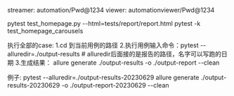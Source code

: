 streamer: automation/Pwd@1234
viewer: automationviewer/Pwd@1234

pytest test_homepage.py --html=tests/report/report.html
pytest -k test_homepage_carousels


执行全部的case:
1.cd 到当前用例的路径
2.执行用例输入命令：pytest --alluredir=./output-results    # alluredir后面接的是报告的路径，名字可以写跑的日期
3.生成结果： allure generate ./output-results -o ./output-report --clean

例子: 
pytest --alluredir=./output-results-20230629
allure generate ./output-results-20230629 -o ./output-report-20230629 --clean